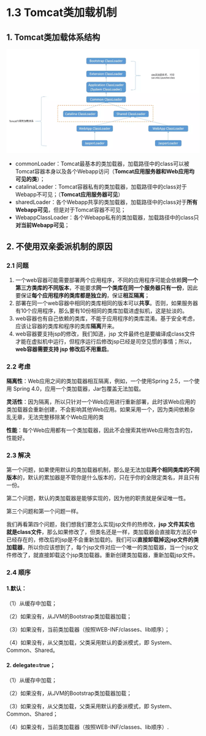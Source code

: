 # 1.3 Tomcat类加载机制

## 1. **Tomcat类加载体系结构**

![Tomcat&#x7C7B;&#x52A0;&#x8F7D;&#x4F53;&#x7CFB;&#x7ED3;&#x6784;](../../.gitbook/assets/image%20%28336%29.png)



* commonLoader：Tomcat最基本的类加载器，加载路径中的class可以被Tomcat容器本身以及各个Webapp访问（**Tomcat应用服务器和Web应用均可见的类**）；
* catalinaLoader：Tomcat容器私有的类加载器，加载路径中的class对于Webapp不可见；（**Tomcat应用服务器可见**）
* sharedLoader：各个Webapp共享的类加载器，加载路径中的class对于**所有Webapp可见**，但是对于Tomcat容器不可见；
* WebappClassLoader：各个Webapp私有的类加载器，加载路径中的class只**对当前Webapp可见**；

## 2. 不使用双亲委派机制的原因

### 2.1 问题

1. 一个web容器可能需要部署两个应用程序，不同的应用程序可能会依赖**同一个第三方类库的不同版本**，不能要求**同一个类库在同一个服务器只有一份**，因此要保证**每个应用程序的类库都是独立的**，保证**相互隔离**；  
2. 部署在同一个web容器中相同的类库相同的版本可以**共享**。否则，如果服务器有10个应用程序，那么要有10份相同的类库加载进虚拟机，这是扯淡的。   
3. web容器也有自己依赖的类库，不能于应用程序的类库混淆。基于安全考虑，应该让容器的类库和程序的类库**隔离**开来。   
4. web容器要支持jsp的修改，我们知道，jsp 文件最终也是要编译成class文件才能在虚拟机中运行，但程序运行后修改jsp已经是司空见惯的事情；所以，**web容器需要支持 jsp 修改后不用重启**。

### 2.2 考虑

**隔离性**：Web应用之间的类加载器相互隔离，例如，一个使用Spring 2.5，一个使用 Spring 4.0，应用一个类加载器，Jar包覆盖无法加载。

**灵活性**：因为隔离，所以只针对一个Web应用进行重新部署，此时该Web应用的类加载器会重新创建，不会影响其他Web应用。如果采用一个，因为类间依赖杂乱无章，无法完整移除某个Web应用的类

**性能**：每个Web应用都有一个类加载器，因此不会搜索其他Web应用包含的包，性能好。

### 2.3 解决

 第一个问题，如果使用默认的类加载器机制，那么是无法加载**两个相同类库的不同版本**的，默认的累加器是不管你是什么版本的，只在乎你的全限定类名，并且只有一份。

第二个问题，默认的类加载器是能够实现的，因为他的职责就是保证唯一性。

第三个问题和第一个问题一样。

我们再看第四个问题，我们想我们要怎么实现jsp文件的热修改，**jsp 文件其实也就是class文件**，那么如果修改了，但类名还是一样，类加载器会直接取方法区中已经存在的，修改后的jsp是不会重新加载的。我们可以**直接卸载掉这jsp文件的类加载器**，所以你应该想到了，每个jsp文件对应一个唯一的类加载器，当一个jsp文件修改了，就直接卸载这个jsp类加载器。重新创建类加载器，重新加载jsp文件。

### 2.4 顺序

#### 1.默认：

（1）从缓存中加载；

（2）如果没有，从JVM的Bootstrap类加载器加载；

（3）如果没有，当前类加载器（按照WEB-INF/classes、lib顺序）；

（4）如果没有，从父类加载，父类采用默认的委派模式，即 System、Common、Shared。

#### 2. delegate=true；

（1）从缓存中加载；

（2）如果没有，从JVM的Bootstrap类加载器加载；

（3）如果没有，从父类加载，父类采用默认的委派模式，即 System、Common、Shared；

（4）如果没有，当前类加载器（按照WEB-INF/classes、lib顺序）.


